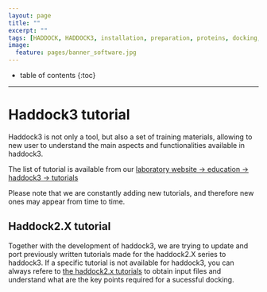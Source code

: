 ```yaml
---
layout: page
title: ""
excerpt: ""
tags: [HADDOCK, HADDOCK3, installation, preparation, proteins, docking, analysis, workflows, manual, usage]
image:
  feature: pages/banner_software.jpg
---
```


* table of contents
{:toc}

<hr>

# Haddock3 tutorial

Haddock3 is not only a tool, but also a set of training materials, allowing to new user to understand the main aspects and functionalities available in haddock3.

The list of tutorial is available from our [laboratory website -> education -> haddock3 -> tutorials](/education/HADDOCK3/index.md)


Please note that we are constantly adding new tutorials, and therefore new ones may appear from time to time.


## Haddock2.X tutorial

Together with the development of haddock3, we are trying to update and port previously written tutorials made for the haddock2.X series to haddock3.
If a specific tutorial is not available for haddock3, you can always refere to [the haddock2.x tutorials](/education/HADDOCK24/index.md) to obtain input files and understand what are the key points required for a sucessful docking.
